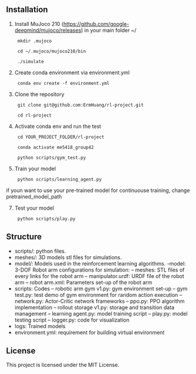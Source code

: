 ## Installation
1. Install MuJoco 210
        (https://github.com/google-deepmind/mujoco/releases)
   in your main folder ~/
   
        mkdir .mujoco
   
        cd ~/.mujoco/mujoco210/bin
   
        ./simulate

2. Create conda environment via environment.yml

        conda env create -f environment.yml
   
   
3. Clone the repository
  
        git clone git@github.com:ErmHuang/rl-project.git
   
        cd rl-project

   
5. Activate conda env and run the test
    
        cd YOUR_PROJECT_FOLDER/rl-project

        conda activate me5418_group42

        python scripts/gym_test.py

6. Train your model

        python scripts/learning_agent.py

if youn want to use your pre-trained model for continuouse training, change pretrained_model_path

7. Test your model

        python scripts/play.py
       

## Structure
- scripts/: python files.
- meshes/: 3D models stl files for simulations.
- model/: Models used in the reinforcement learning algorithms.
-model: 3-DOF Robot arm configurations for simulation:
        – meshes: STL files of every links for the robot arm
        – manipulator.urdf: URDF file of the robot arm
        – robot arm.xml: Parameters set-up of the robot arm
- scripts: Codes
        – robotic arm gym v1.py: gym environment set-up
        – gym test.py: test demo of gym environment for random action execution
        – network.py: Actor-Critic network frameworks
        – ppo.py: PPO algorithm implementation
        – rollout storage v1.py: storage and transition data management
        – learning agent.py: model training script
        – play.py: model testing script
        – logger.py: code for visualization
- logs: Trained models
- environment.yml: requirement for building virtual environment

## License
This project is licensed under the MIT License.




